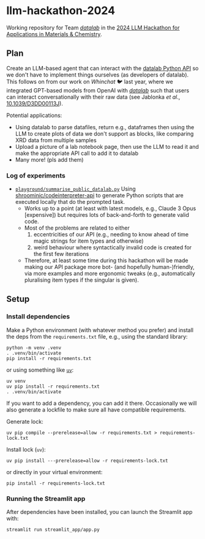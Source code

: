 # llm-hackathon-2024

Working repository for Team [*datalab*](https://github.com/the-grey-group/datalab) in the [2024 LLM Hackathon for Applications in Materials & Chemistry](https://www.eventbrite.com/e/llm-hackathon-for-applications-in-materials-and-chemistry-tickets-868303598437).

## Plan

Create an LLM-based agent that can interact with the [datalab Python API](https://github.com/datalab-org/datalab-api) so we don't have to implement things ourselves (as developers of datalab).
This follows on from our work on *Whinchat* 🐦 last year, where we integrated GPT-based models from OpenAI with [*datalab*](https://github.com/the-grey-group/datalab) such that users can interact conversationally with their raw data (see Jablonka *et al*., [10.1039/D3DD00113J](https://doi.org/10.1039/D3DD00113J)).

Potential applications:

- Using datalab to parse datafiles, return e.g., dataframes then using the LLM to create plots of data we don't support as blocks, like comparing XRD data from multiple samples
- Upload a picture of a lab notebook page, then use the LLM to read it and make the appropriate API call to add it to datalab
- Many more! (pls add them)

### Log of experiments

- [`playground/summarise_public_datalab.py`](https://github.com/bocarsly-group/llm-hackathon-2024/blob/main/playground/summarise_public_datalab.py) Using [shroominic/codeinterpreter-api](https://github.com/shroominic/codeinterpreter-api/blob/main/pyproject.toml) to generate Python scripts that are executed locally that do the prompted task.
   - Works up to a point (at least with latest models, e.g., Claude 3 Opus [expensive]) but requires lots of back-and-forth to generate valid code.
   - Most of the problems are related to either
      1. eccentricities of our API (e.g., needing to know ahead of time magic strings for item types and otherwise)
      2. weird behaviour where syntactically invalid code is created for the first few iterations
    - Therefore, at least some time during this hackathon will be made making
      our API package more bot- (and hopefully human-)friendly, via more examples and more ergonomic tweaks (e.g., automatically pluralising item types if the singular is given).


## Setup

### Install dependencies

Make a Python environment (with whatever method you prefer) and install the
deps from the `requirements.txt` file, e.g., using the standard library:

```shell
python -m venv .venv
. .venv/bin/activate
pip install -r requirements.txt
```

or using something like [`uv`](https://github.com/astral-sh/uv):

```shell
uv venv
uv pip install -r requirements.txt
. .venv/bin/activate
```

If you want to add a dependency, you can add it there.
Occasionally we will also generate a lockfile to make sure all have compatible
requirements.

Generate lock:

```shell
uv pip compile --prerelease=allow -r requirements.txt > requirements-lock.txt
```

Install lock (`uv`):

```shell
uv pip install ---prerelease=allow -r requirements-lock.txt
````

or directly in your virtual environment:

```shell
pip install -r requirements-lock.txt
```

### Running the Streamlit app

After dependencies have been installed, you can launch the Streamlit app with:

```shell
streamlit run streamlit_app/app.py
```

